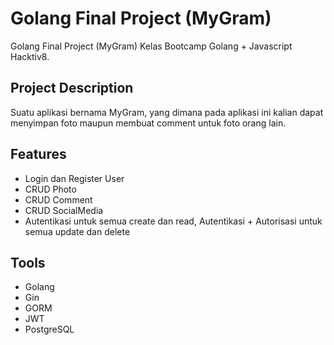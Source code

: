 # Golang Final Project (MyGram)
Golang Final Project (MyGram) Kelas Bootcamp Golang + Javascript Hacktiv8.

## Project Description
Suatu aplikasi bernama MyGram, yang dimana pada aplikasi ini kalian dapat menyimpan foto maupun membuat comment untuk foto orang lain.

## Features
- Login dan Register User
- CRUD Photo
- CRUD Comment
- CRUD SocialMedia
- Autentikasi untuk semua create dan read, Autentikasi + Autorisasi untuk semua update dan delete

## Tools
- Golang
- Gin
- GORM
- JWT
- PostgreSQL
